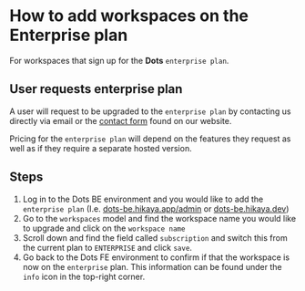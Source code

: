 # How to add workspaces on the Enterprise plan

For workspaces that sign up for the **Dots** `enterprise plan`.

## User requests enterprise plan

A user will request to be upgraded to the `enterprise plan` by contacting us directly via email or the [contact form](hikaya.io/contact) found on our website.

Pricing for the `enterprise plan` will depend on the features they request as well as if they require a separate hosted version.

## Steps

1. Log in to the Dots BE environment and you would like to add the `enterprise plan` (I.e. [dots-be.hikaya.app/admin](dots-be.hikaya.app/admin) or [dots-be.hikaya.dev](dots-be.hikaya.dev))
2. Go to the `workspaces` model and find the workspace name you would like to upgrade and click on the `workspace name`
3. Scroll down and find the field called `subscription` and switch this from the current plan to `ENTERPRISE` and click `save`.
4. Go back to the Dots FE environment to confirm if that the workspace is now on the `enterprise` plan. This information can be found under the `info` icon in the top-right corner.

